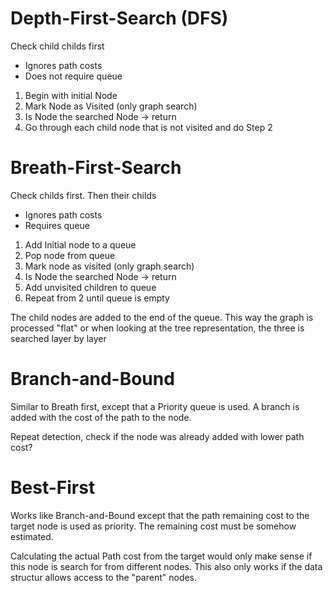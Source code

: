 
# Depth-First-Search (DFS)
Check child childs first
* Ignores path costs
* Does not require queue

1. Begin with initial Node
2. Mark Node as Visited (only graph search)
3. Is Node the searched Node -> return
4. Go through each child node that is not visited and do Step 2


# Breath-First-Search
Check childs first. Then their childs
* Ignores path costs
* Requires queue


1. Add Initial node to a queue
2. Pop node from queue
3. Mark node as visited (only graph search)
4. Is Node the searched Node -> return
5. Add unvisited children to queue
6. Repeat from 2 until queue is empty

The child nodes are added to the end of the queue.
This way the graph is processed "flat" or when looking at the tree representation, the three is searched layer by layer


# Branch-and-Bound
Similar to Breath first, except that a Priority queue is used.
A branch is added with the cost of the path to the node.

Repeat detection, check if the node was already added with lower path cost?


# Best-First
Works like Branch-and-Bound except that the path remaining cost to the target node is used as priority.
The remaining cost must be somehow estimated.

Calculating the actual Path cost from the target would only make sense if this node is search for from different nodes. 
This also only works if the data structur allows access to the "parent" nodes.
